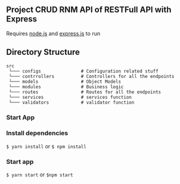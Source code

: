 ## Project CRUD RNM API of RESTFull API with Express

Requires [node.js](https://nodejs.org/en/) and [express.js](https://expressjs.com/) to run

## Directory Structure

```
src
 └─── configs               # Configuration related stuff
 └─── contrrollers          # Controllers for all the endpoints
 └─── models                # Object Models
 └─── modules               # Business logic
 └─── routes                # Routes for all the endpoints
 └─── services              # services function
 └─── validators            # validator function
```

### Start App

### Install dependencies

`$ yarn install` or `$ npm install`

### Start app

`$ yarn start` or `$npm start`
